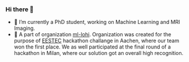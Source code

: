 ### Hi there 👋


- 🔭 I’m currently a PhD student, working on Machine Learning and MRI Imaging.
- 👥 A part of organization [ml-lohi](https://github.com/ml-lohi). Organization was created for the purpose of [EESTEC](https://eestec.net) hackathon challange in Aachen, where our team won the first place. We as well participated at the final round of a hackathon in Milan, where our solution got an overall high recognition.
